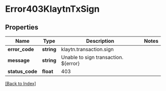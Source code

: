 # Error403KlaytnTxSign

## Properties

Name | Type | Description | Notes
------------ | ------------- | ------------- | -------------
**error_code** | **string** | klaytn.transaction.sign |
**message** | **string** | Unable to sign transaction. ${error} |
**status_code** | **float** | 403 |

[[Back to Index]](../index.md)
